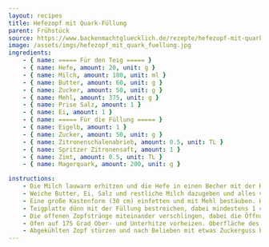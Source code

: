 ```yaml
---
layout: recipes
title: Hefezopf mit Quark-Füllung
parent: Frühstück
source: https://www.backenmachtgluecklich.de/rezepte/hefezopf-mit-quark-fuellung.html
image: /assets/imgs/hefezopf_mit_quark_fuellung.jpg
ingredients:
    - { name: ===== Für den Teig ===== }
    - { name: Hefe, amount: 20, unit: g }
    - { name: Milch, amount: 180, unit: ml }
    - { name: Butter, amount: 60, unit: g }
    - { name: Zucker, amount: 50, unit: g }
    - { name: Mehl, amount: 375, unit: g }
    - { name: Prise Salz, amount: 1 }
    - { name: Ei, amount: 1 }
    - { name: ===== Für die Füllung ===== }
    - { name: Eigelb, amount: 1 }
    - { name: Zucker, amount: 50, unit: g }
    - { name: Zitronenschalenabrieb, amount: 0.5, unit: TL }
    - { name: Spritzer Zitronensaft, amount: 1 }
    - { name: Zimt, amount: 0.5, unit: TL }
    - { name: Magerquark, amount: 200, unit: g }

instructions:
    - Die Milch lauwarm erhitzen und die Hefe in einen Becher mit der Hälfte der Milch bröckeln. Einen Teelöffel Zucker hinzugeben und rühren, bis sich Zucker und Hefe aufgelöst haben. Mehl und restlichen Zucker in eine Schüssel geben und in der Mitte eine Mulde eindrücken. Hefe-Milch-Mischung hineingeben; mit etwas Mehl vom Rand verrühren. Schüssel bedecken und an einem warmen Ort 10 Minuten stehen lassen.
    - Weiche Butter, Ei, Salz und restliche Milch dazugeben und alles vermischen. Teig so lange kneten, bis er glatt ist. An einem warmen Ort abgedeckt nochmal 1-2 Stunden gehen lassen.
    - Eine große Kastenform (30 cm) einfetten und mit Mehl bestäuben. Hefeteig auf einer leicht bemehlten Arbeitsfläche zu einem großem Rechteck ausrollen. Eigelb mit Zucker verquirlen. Trockenen bzw. abgetropften Quark, Zitrone und Zimt unterrühren. Sollte die Masse sehr flüsig sein, ggfl. 1 TL Puddingpulver dazugeben.
    - Teigplatte dünn mit der Füllung bestreichen, dabei mindestens 1 cm Rand lassen. Von der langen Seite her straff aufrollen. Rolle längs einschneiden, sodass zwei seitlich offene Rollen entstehen.
    - Die offenen Zopfstränge miteinander verschlingen, dabei die Öffnungen der Stränge leicht nach oben drehen. Vorsichtig in die Kastenform legen. Nochmal an einem warmen Ort 20-30 Minuten gehen lassen.
    - Ofen auf 175 Grad Ober- und Unterhitze vorheizen. Oberfläche des Zopfs mit etwas Milch oder Sahne bepinseln. Zopf 30-35 Minuten backen.
    - Abgekühlten Zopf stürzen und nach Belieben mit etwas Zuckerguss bestreichen. Dafür gesiebten Puderzucker mit wenig Milch glattrühren und Zopf bestreichen.
---
```

